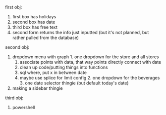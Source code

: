 first obj:
  1. first box has holidays
  2. second box has date
  3. third box has free text
  4. second form returns the info just inputted (but it's not planned, but rather pulled from the database)

second obj:
  1. dropdown menu with graph
    1. one dropdown for the store and all stores
      1. associate points with data, that way points directly connect with date
      2. clean up code/putting things into functions
      3. sql where, put x in between date
      4. maybe use splice for limit config
    2. one dropdown for the beverages
    3. one date selector thingie (but default today's date)
  2. making a sidebar thingie

third obj:
  1. powershell
